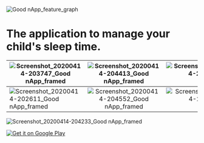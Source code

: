 ![Good nApp_feature_graph](https://user-images.githubusercontent.com/53933888/84005302-38eff200-a96d-11ea-807f-c912b3cd4899.png)


# The application to manage your child's sleep time.


| ![Screenshot_20200414-203747_Good nApp_framed](https://user-images.githubusercontent.com/53933888/84010552-1a8df480-a975-11ea-8cc5-bae0805faca8.png)      | ![Screenshot_20200414-204413_Good nApp_framed](https://user-images.githubusercontent.com/53933888/84009556-bd457380-a973-11ea-8135-1209319ae161.png)          | ![Screenshot_20200414-204309_Good nApp_framed](https://user-images.githubusercontent.com/53933888/84010971-b7e92880-a975-11ea-9481-8972fbad46f6.png)  |
| ------------- |:-------------:| -----:|
| ![Screenshot_20200414-202611_Good nApp_framed](https://user-images.githubusercontent.com/53933888/84011723-d26fd180-a976-11ea-9e65-7ae796a5ff90.png)     | ![Screenshot_20200414-204552_Good nApp_framed](https://user-images.githubusercontent.com/53933888/84011828-f8957180-a976-11ea-8ce3-604d6c6f71ed.png) | ![Screenshot_20200414-204643_Good nApp_framed](https://user-images.githubusercontent.com/53933888/84011948-1c58b780-a977-11ea-99d1-887649f7cfac.png) |

![Screenshot_20200414-204233_Good nApp_framed](https://user-images.githubusercontent.com/53933888/84012003-2e3a5a80-a977-11ea-996d-a57e6d8b7b57.png)

<a href='https://play.google.com/store/apps/details?id=com.gmail.remarkable.development.goodnapp&pcampaignid=pcampaignidMKT-Other-global-all-co-prtnr-py-PartBadge-Mar2515-1'><img alt='Get it on Google Play' src='https://play.google.com/intl/en_us/badges/static/images/badges/en_badge_web_generic.png'/></a>
